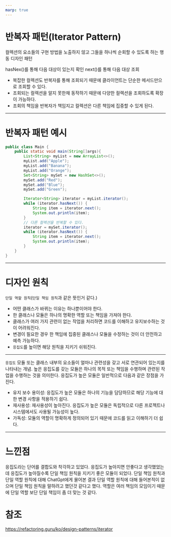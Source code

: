 ```yaml
---
marp: true
---
```


# 반복자 패턴(Iterator Pattern)

컬렉션의 요소들의 구현 방법을 노출하지 않고 그들을 하나씩 순회할 수 있도록 하는 행동 디자인 패턴

hasNex()를 통해 다음 대상이 있는지 확인
next()를 통해 다음 대상 조회

- 복잡한 컬렉션도 반복자를 통해 조회되기 때문에 클라이언트는 단순한 메서드만으로 조회할 수 있다.
- 조회되는 컬렉션을 알지 못한채 동작하기 때문에 다양한 컬렉션을 조회하도록 확장이 가능하다.
- 조회의 책임을 반복자가 책임지고 컬렉션은 다른 책임에 집중할 수 있게 된다.

---

# 반복자 패턴 예시

```java
public class Main {
    public static void main(String[]args){
        List<String> myList = new ArrayList<>();
        myList.add("Apple");
        myList.add("Banana");
        myList.add("Orange");
        Set<String> mySet = new HashSet<>();
        mySet.add("Red");
        mySet.add("Blue");
        mySet.add("Green");

        Iterator<String> iterator = myList.iterator();
        while (iterator.hasNext()) {
            String item = iterator.next();
            System.out.println(item);
        }
        // 다른 컬렉션을 반복할 수 있다.
        iterator = mySet.iterator();
        while (iterator.hasNext()) {
            String item = iterator.next();
            System.out.println(item);
        }
    }    
}
```

---

# 디자인 원칙

`단일 역할 원칙`(`단일 책임 원칙`과 같은 뜻인거 같다.)

- 어떤 클래스가 바뀌는 이유는 하나뿐이어야 한다.
- 한 클래스나 모듈은 하나의 명확한 역할 또는 책임을 가져야 한다.
- 클래스가 여러 가지 관련이 없는 작업을 처리하면 코드를 이해하고 유지보수하는 것이 어려워진다.
- 변경이 필요한 경우 한 책임에 집중된 클래스나 모듈을 수정하는 것이 더 안전하고 예측 가능하다.
- `응집도`를 높이면 해당 원칙을 지키기 쉬워진다.

---

`응집도`
모듈 또는 클래스 내부의 요소들이 얼마나 관련성을 갖고 서로 연관되어 있는지를 나타내는 개념. 높은 응집도를 갖는 모듈은 하나의 목적 또는 책임을 수행하며 관련된 작업을 수행하는 것을 의미한다. 응집도가 높은 모듈은 일반적으로 다음과 같은 장점을 가진다.

- 유지 보수 용이성: 응집도가 높은 모듈은 하나의 기능을 담당하므로 해당 기능에 대한 변경 사항을 적용하기 쉽다.
- 재사용성: 재사용성이 높아진다. 응집도가 높은 모듈은 독립적으로 다른 프로젝트나 시스템에서도 사용될 가능성이 높다.
- 가독성: 모듈의 역할이 명확하게 정의되어 있기 때문에 코드를 읽고 이해하기 더 쉽다.

---

# 느낀점
응집도라는 단어를 결합도와 착각하고 있었다. 응집도가 높아지면 안좋다고 생각했었는데 응집도가 높아질수록 단일 책임 원칙을 지키기 좋은 모듈이 되었다.
단일 책임 원칙과 단일 역할 원칙에 대해 ChatGpt에게 물어본 결과 단일 역할 원칙에 대해 들어본적이 없으며 단일 책임 원칙을 말하려고 했던것 같다고 했다.
역할은 여러 책임의 모임이기 때문에 단일 역할 보단 단일 책임이 좀 더 맞는 것 같다.

# 참조
https://refactoring.guru/ko/design-patterns/iterator